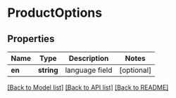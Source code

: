 # ProductOptions

## Properties
Name | Type | Description | Notes
------------ | ------------- | ------------- | -------------
**en** | **string** | language field | [optional] 

[[Back to Model list]](../../README.md#documentation-for-models) [[Back to API list]](../../README.md#documentation-for-api-endpoints) [[Back to README]](../../README.md)

